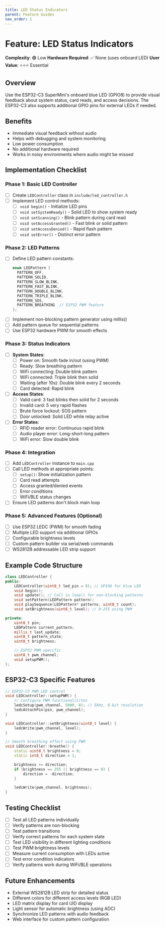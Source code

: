 ```yaml
---
title: LED Status Indicators
parent: Feature Guides
nav_order: 1
---
```


# Feature: LED Status Indicators

**Complexity**: 🟢 Low
**Hardware Required**: ✅ None (uses onboard LED)
**User Value**: ⭐⭐⭐ Essential

## Overview

Use the ESP32-C3 SuperMini's onboard blue LED (GPIO8) to provide visual feedback about system status, card reads, and access decisions. The ESP32-C3 also supports additional GPIO pins for external LEDs if needed.

## Benefits

- Immediate visual feedback without audio
- Helps with debugging and system monitoring
- Low power consumption
- No additional hardware required
- Works in noisy environments where audio might be missed

## Implementation Checklist

### Phase 1: Basic LED Controller
- [ ] Create `LEDController` class in `include/led_controller.h`
- [ ] Implement LED control methods:
  - [ ] `void begin()` - Initialize LED pins
  - [ ] `void setSystemReady()` - Solid LED to show system ready
  - [ ] `void setScanning()` - Blink pattern during card read
  - [ ] `void setAccessGranted()` - Fast blink or solid pattern
  - [ ] `void setAccessDenied()` - Rapid flash pattern
  - [ ] `void setError()` - Distinct error pattern

### Phase 2: LED Patterns
- [ ] Define LED pattern constants:
  ```cpp
  enum LEDPattern {
    PATTERN_OFF,
    PATTERN_SOLID,
    PATTERN_SLOW_BLINK,
    PATTERN_FAST_BLINK,
    PATTERN_DOUBLE_BLINK,
    PATTERN_TRIPLE_BLINK,
    PATTERN_SOS,
    PATTERN_BREATHING  // ESP32 PWM feature
  };
  ```
- [ ] Implement non-blocking pattern generator using millis()
- [ ] Add pattern queue for sequential patterns
- [ ] Use ESP32 hardware PWM for smooth effects

### Phase 3: Status Indicators
- [ ] **System States**:
  - [ ] Power on: Smooth fade in/out (using PWM)
  - [ ] Ready: Slow breathing pattern
  - [ ] WiFi connecting: Double blink pattern
  - [ ] WiFi connected: Triple blink then solid
  - [ ] Waiting (after 10s): Double blink every 2 seconds
  - [ ] Card detected: Rapid blink

- [ ] **Access States**:
  - [ ] Valid card: 3 fast blinks then solid for 2 seconds
  - [ ] Invalid card: 5 very rapid flashes
  - [ ] Brute force lockout: SOS pattern
  - [ ] Door unlocked: Solid LED while relay active

- [ ] **Error States**:
  - [ ] RFID reader error: Continuous rapid blink
  - [ ] Audio player error: Long-short-long pattern
  - [ ] WiFi error: Slow double blink

### Phase 4: Integration
- [ ] Add `LEDController` instance to `main.cpp`
- [ ] Call LED methods at appropriate points:
  - [ ] `setup()`: Show initialization pattern
  - [ ] Card read attempts
  - [ ] Access granted/denied events
  - [ ] Error conditions
  - [ ] WiFi/BLE status changes
- [ ] Ensure LED patterns don't block main loop

### Phase 5: Advanced Features (Optional)
- [ ] Use ESP32 LEDC (PWM) for smooth fading
- [ ] Multiple LED support via additional GPIOs
- [ ] Configurable brightness levels
- [ ] Custom pattern builder via serial/web commands
- [ ] WS2812B addressable LED strip support

## Example Code Structure

```cpp
class LEDController {
public:
    LEDController(uint8_t led_pin = 8); // GPIO8 for blue LED
    void begin();
    void update(); // Call in loop() for non-blocking patterns
    void setPattern(LEDPattern pattern);
    void playSequence(LEDPattern* patterns, uint8_t count);
    void setBrightness(uint8_t level); // 0-255 using PWM

private:
    uint8_t pin;
    LEDPattern current_pattern;
    millis_t last_update;
    uint8_t pattern_state;
    uint8_t brightness;

    // ESP32 PWM specific
    uint8_t pwm_channel;
    void setupPWM();
};
```

## ESP32-C3 Specific Features

```cpp
// ESP32-C3 PWM LED control
void LEDController::setupPWM() {
    // Configure PWM functionalitites
    ledcSetup(pwm_channel, 5000, 8); // 5kHz, 8-bit resolution
    ledcAttachPin(pin, pwm_channel);
}

void LEDController::setBrightness(uint8_t level) {
    ledcWrite(pwm_channel, level);
}

// Smooth breathing effect using PWM
void LEDController::breathe() {
    static uint8_t brightness = 0;
    static int8_t direction = 1;

    brightness += direction;
    if (brightness == 255 || brightness == 0) {
        direction = -direction;
    }

    ledcWrite(pwm_channel, brightness);
}
```

## Testing Checklist

- [ ] Test all LED patterns individually
- [ ] Verify patterns are non-blocking
- [ ] Test pattern transitions
- [ ] Verify correct patterns for each system state
- [ ] Test LED visibility in different lighting conditions
- [ ] Test PWM brightness levels
- [ ] Measure current consumption with LEDs active
- [ ] Test error condition indicators
- [ ] Verify patterns work during WiFi/BLE operations

## Future Enhancements

- External WS2812B LED strip for detailed status
- Different colors for different access levels (RGB LED)
- LED matrix display for card UID display
- Light sensor for automatic brightness (using ADC)
- Synchronize LED patterns with audio feedback
- Web interface for custom pattern configuration

